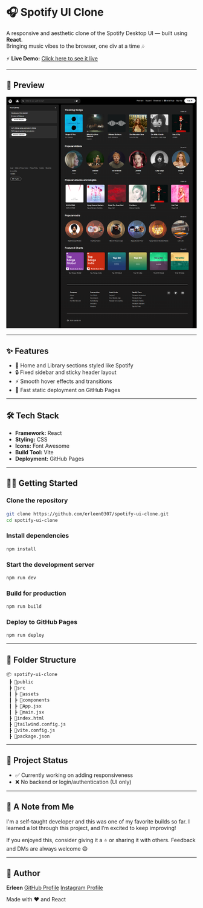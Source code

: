 # 🎧 Spotify UI Clone

A responsive and aesthetic clone of the Spotify Desktop UI — built using **React**.  
Bringing music vibes to the browser, one div at a time 🎶

⚡ **Live Demo:** [Click here to see it live](https://erleen0307.github.io/spotify-ui-clone/)

---

## 📸 Preview

![Spotify UI Clone Screenshot](Spotify-clone-full-page.png)

---

## ✨ Features

- 🎵 Home and Library sections styled like Spotify
- 🔒 Fixed sidebar and sticky header layout
- ⚡ Smooth hover effects and transitions
- 🚀 Fast static deployment on GitHub Pages

---

## 🛠️ Tech Stack

- **Framework:** React
- **Styling:**  CSS
- **Icons:** Font Awesome
- **Build Tool:** Vite
- **Deployment:** GitHub Pages

---

## 🧑‍💻 Getting Started

### Clone the repository

```bash
git clone https://github.com/erleen0307/spotify-ui-clone.git
cd spotify-ui-clone
````

### Install dependencies

```bash
npm install
```

### Start the development server

```bash
npm run dev
```

### Build for production

```bash
npm run build
```

### Deploy to GitHub Pages

```bash
npm run deploy
```

---

## 📁 Folder Structure

```
📦 spotify-ui-clone
 ┣ 📂public
 ┣ 📂src
 ┃ ┣ 📂assets
 ┃ ┣ 📂components
 ┃ ┣ 📜App.jsx
 ┃ ┣ 📜main.jsx
 ┣ 📜index.html
 ┣ 📜tailwind.config.js
 ┣ 📜vite.config.js
 ┣ 📜package.json
```

---

## 🚧 Project Status

* ✅ Currently working on adding responsiveness
* ❌ No backend or login/authentication (UI only)

---

## 📣 A Note from Me

I'm a self-taught developer and this was one of my favorite builds so far.
I learned a lot through this project, and I’m excited to keep improving!

If you enjoyed this, consider giving it a ⭐ or sharing it with others.
Feedback and DMs are always welcome 😄

---

## 📌 Author

**Erleen**
[GitHub Profile](https://github.com/erleen0307)
[Instagram Profile](https://www.instagram.com/codeandcanvas.dev/)

Made with ❤️ and React

